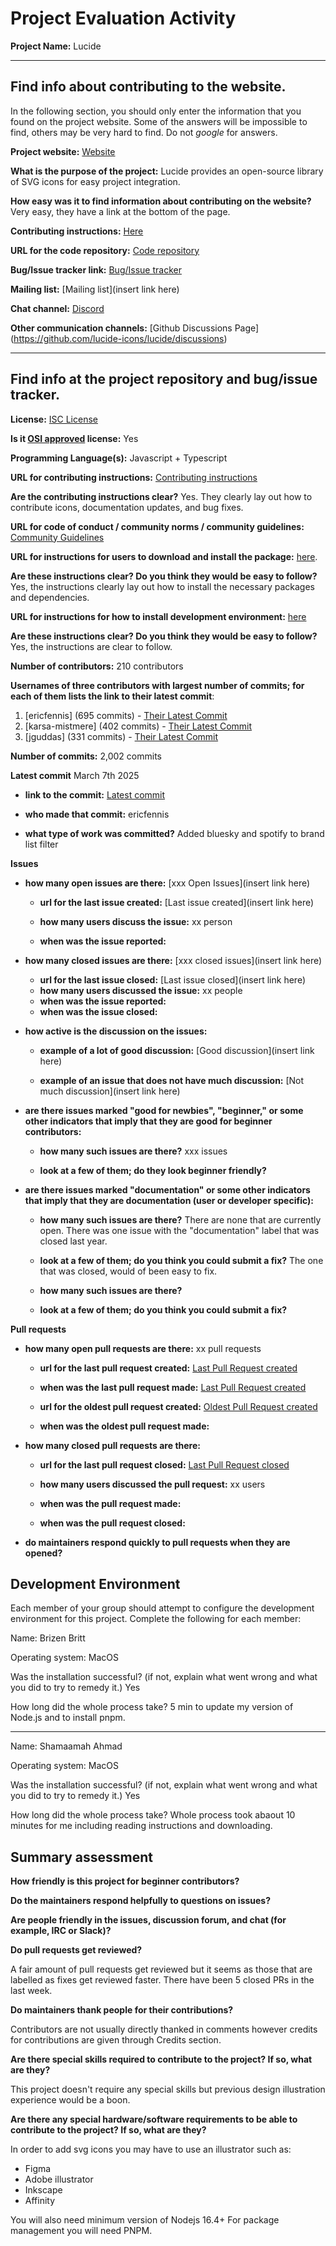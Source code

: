 # Project Evaluation Activity



__Project Name:__  Lucide


---

## Find info about contributing to the website.

In the following section, you should only enter the information that you
found on the project website. Some of the answers will be impossible to find, others
may be very hard to find. Do not _google_ for answers.

__Project website:__ [Website](https://lucide.dev/)


__What is the purpose of the project:__ Lucide provides an open-source library of SVG icons for easy project integration.


__How easy was it to find information about contributing on the website?__ Very easy, they have a link at the bottom of the page.


__Contributing instructions:__ [Here](https://lucide.dev/contributing) 

__URL for the code repository:__ [Code repository](https://github.com/lucide-icons/lucide)

__Bug/Issue tracker link:__ [Bug/Issue tracker](https://github.com/lucide-icons/lucide/issues)

__Mailing list:__ [Mailing list](insert link here)

__Chat channel:__ [Discord](https://discord.gg/EH6nSts)

__Other communication channels:__ [Github Discussions Page] (https://github.com/lucide-icons/lucide/discussions)


---

## Find info at the project repository and bug/issue tracker.

__License:__ [ISC License](https://github.com/lucide-icons/lucide/blob/main/LICENSE)

__Is it [OSI approved](https://opensource.org/licenses/alphabetical) license:__ Yes

__Programming Language(s):__ Javascript + Typescript

__URL for contributing instructions:__ [Contributing instructions](https://github.com/lucide-icons/lucide/blob/main/CONTRIBUTING.md)

__Are the contributing instructions clear?__ Yes. They clearly lay out how to contribute icons, documentation updates, and bug fixes.


__URL for code of conduct / community norms / community guidelines:__ [Community Guidelines](https://github.com/lucide-icons/lucide/blob/main/CODE_OF_CONDUCT.md)

__URL for instructions for users to download and install the package:__  [here](https://github.com/lucide-icons/lucide/blob/main/docs/guide/installation.md). 


__Are these instructions clear? Do you think they would be easy to follow?__ Yes, the instructions clearly lay out how to install the necessary packages and dependencies.


__URL for instructions for how to install development environment:__ [here](https://github.com/lucide-icons/lucide/blob/main/docs/guide/installation.md)


__Are these instructions clear? Do you think they would be easy to follow?__ Yes, the instructions are clear to follow.


__Number of contributors:__ 210 contributors


__Usernames of three contributors with largest number of commits; for
each of them lists the link to their latest commit__:

1. [ericfennis] (695 commits) - [Their Latest Commit](https://github.com/lucide-icons/lucide/commit/aefb710e5c64b3d569b6e3eafa7516c273a1bf4a)
1. [karsa-mistmere] (402 commits) - [Their Latest Commit](https://github.com/lucide-icons/lucide/commit/ea0ac2f92b073b82ef851e11d6d179a9a419e640)
1. [jguddas] (331 commits) - [Their Latest Commit](https://github.com/lucide-icons/lucide/pull/2857)


__Number of commits:__ 2,002 commits

__Latest commit__ March 7th 2025

- __link to the commit:__ [Latest commit](https://github.com/lucide-icons/lucide/commit/9b738c1cb67e6c3acca3eb55df1f35b971ff9d30)

- __who made that commit:__ ericfennis

- __what type of work was committed?__ Added bluesky and spotify to brand list filter


__Issues__

- __how many open issues are there:__ [xxx Open Issues](insert link here)

    - __url for the last issue created:__ [Last issue created](insert link here)

    - __how many users discuss the issue:__ xx person
    
    - __when was the issue reported:__ 
    

- __how many closed issues are there:__ [xxx closed issues](insert link here)
    - __url for the last issue closed:__ [Last issue closed](insert link here)
    - __how many users discussed the issue:__ xx people
    - __when was the issue reported:__ 
    - __when was the issue closed:__ 

- __how active is the discussion on the issues:__ 

    - __example of a lot of good discussion:__ [Good discussion](insert link here)
    
    - __example of an issue that does not have much discussion:__ [Not much discussion](insert link here)



- __are there issues marked "good for newbies", "beginner," or some other indicators that imply that they are good for beginner contributors:__ 

    - __how many such issues are there?__ xxx issues
    
    - __look at a few of them; do they look beginner friendly?__ 



- __are there issues marked "documentation" or some other indicators that imply that they are documentation (user or developer specific):__ 

    - __how many such issues are there?__ There are none that are currently open. There was one issue with the "documentation" label that was closed last year.

    - __look at a few of them; do you think you could submit a fix?__ The one that was closed, would of been easy to fix.
    - __how many such issues are there?__ 
    
    - __look at a few of them; do you think you could submit a fix?__ 



__Pull requests__

- __how many open pull requests are there:__ xx pull requests

    - __url for the last pull request created:__ [Last Pull Request created]()
    
    - __when was the last pull request made:__ [Last Pull Request created]()

    - __url for the oldest pull request created:__ [Oldest Pull Request created]()
    
    - __when was the oldest pull request made:__ 

- __how many closed pull requests are there:__ 

    - __url for the last pull request closed:__ [Last Pull Request closed]()
    
    - __how many users discussed the pull request:__ xx users
    
    - __when was the pull request made:__  
    
    - __when was the pull request closed:__ 
    

- __do maintainers respond quickly to pull requests when they are opened?__ 


## Development Environment 

Each member of your group should attempt to configure the development environment 
for this project. Complete the following for each member:

Name: Brizen Britt

Operating system: MacOS

Was the installation successful? (if not, explain what went wrong and 
what you did to try to remedy it.) Yes

How long did the whole process take? 5 min to update my version of Node.js and to install pnpm.


---

Name: Shamaamah Ahmad

Operating system: MacOS

Was the installation successful? (if not, explain what went wrong and 
what you did to try to remedy it.) Yes

How long did the whole process take? Whole process took abaout 10 minutes for me including reading instructions and downloading.

## Summary assessment
__How friendly is this project for beginner contributors?__




__Do the maintainers respond helpfully to questions on issues?__



__Are people friendly in the issues, discussion forum, and chat (for example, IRC or Slack)?__




__Do pull requests get reviewed?__

A fair amount of pull requests get reviewed but it seems as those that are labelled as fixes get reviewed faster. There have been 5 closed PRs in the last week.

__Do maintainers thank people for their contributions?__

Contributors are not usually directly thanked in comments however credits for contributions are given through Credits section.


__Are there special skills required to contribute to the project? If so, what are they?__

This project doesn't require any special skills but previous design illustration experience would be a boon.

__Are there any special hardware/software requirements to be able to contribute to the project? If so, what are they?__

In order to add svg icons you may have to use an illustrator such as:
- Figma
- Adobe illustrator
- Inkscape
- Affinity

You will also need minimum version of Nodejs 16.4+ For package management you will need PNPM. 